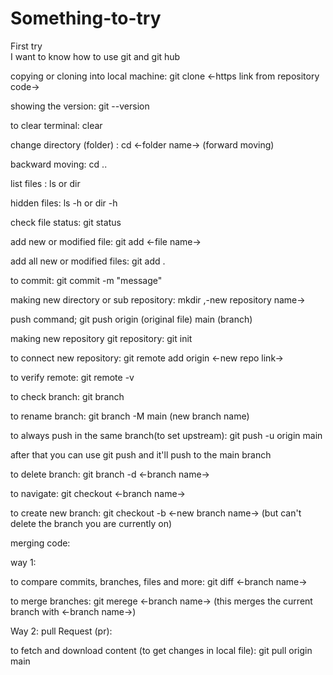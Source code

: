 # Something-to-try
First try
<br>
I want to know how to use git and git hub

copying or cloning into local machine: git clone <-https link from repository code->

showing the version: git --version 

to clear terminal: clear

change directory (folder) : cd <-folder name-> (forward moving)

backward moving: cd ..

list files : ls or dir

hidden files: ls -h or dir -h

check file status: git status

add new or modified file: git add <-file name-> 

add all new or modified files: git add . 

to commit: git commit -m "message"

making new directory or sub repository: mkdir ,-new repository name->

push command; git push origin (original file) main (branch)

making new repository git repository: git init

to connect new repository: git remote add origin <-new repo link->

to verify remote: git remote -v

to check branch: git branch

to rename branch: git branch -M main (new branch name)

to always push in the same branch(to set upstream): git push -u origin main

after that you can use git push and it'll push to the main branch

to delete branch: git branch -d <-branch name->

to navigate: git checkout <-branch name->

to create new branch: git checkout -b <-new branch name-> (but can't delete the branch you are currently on)

merging code:

way 1:

to compare commits, branches, files and more: git diff <-branch name->

to merge branches: git merege <-branch name-> (this merges the current branch with <-branch name->)

Way 2:
pull Request (pr): 

to fetch and download content (to get changes in local file): git pull origin main
